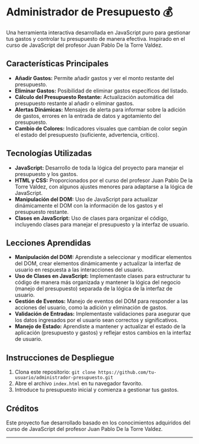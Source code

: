 # Administrador de Presupuesto 💰

Una herramienta interactiva desarrollada en JavaScript puro para gestionar tus gastos y controlar tu presupuesto de manera efectiva. Inspirado en el curso de JavaScript del profesor Juan Pablo De la Torre Valdez.

## Características Principales

- **Añadir Gastos:** Permite añadir gastos y ver el monto restante del presupuesto.
- **Eliminar Gastos:** Posibilidad de eliminar gastos específicos del listado.
- **Cálculo del Presupuesto Restante:** Actualización automática del presupuesto restante al añadir o eliminar gastos.
- **Alertas Dinámicas:** Mensajes de alerta para informar sobre la adición de gastos, errores en la entrada de datos y agotamiento del presupuesto.
- **Cambio de Colores:** Indicadores visuales que cambian de color según el estado del presupuesto (suficiente, advertencia, crítico).

## Tecnologías Utilizadas

- **JavaScript:** Desarrollo de toda la lógica del proyecto para manejar el presupuesto y los gastos.
- **HTML y CSS:** Proporcionados por el curso del profesor Juan Pablo De la Torre Valdez, con algunos ajustes menores para adaptarse a la lógica de JavaScript.
- **Manipulación del DOM:** Uso de JavaScript para actualizar dinámicamente el DOM con la información de los gastos y el presupuesto restante.
- **Clases en JavaScript:** Uso de clases para organizar el código, incluyendo clases para manejar el presupuesto y la interfaz de usuario.

## Lecciones Aprendidas

- **Manipulación del DOM:** Aprendiste a seleccionar y modificar elementos del DOM, crear elementos dinámicamente y actualizar la interfaz de usuario en respuesta a las interacciones del usuario.
- **Uso de Clases en JavaScript:** Implementaste clases para estructurar tu código de manera más organizada y mantener la lógica del negocio (manejo del presupuesto) separada de la lógica de la interfaz de usuario.
- **Gestión de Eventos:** Manejo de eventos del DOM para responder a las acciones del usuario, como la adición y eliminación de gastos.
- **Validación de Entradas:** Implementaste validaciones para asegurar que los datos ingresados por el usuario sean correctos y significativos.
- **Manejo de Estado:** Aprendiste a mantener y actualizar el estado de la aplicación (presupuesto y gastos) y reflejar estos cambios en la interfaz de usuario.

## Instrucciones de Despliegue

1. Clona este repositorio: `git clone https://github.com/tu-usuario/administrador-presupuesto.git`
2. Abre el archivo `index.html` en tu navegador favorito.
3. Introduce tu presupuesto inicial y comienza a gestionar tus gastos.

## Créditos

Este proyecto fue desarrollado basado en los conocimientos adquiridos del curso de JavaScript del profesor Juan Pablo De la Torre Valdez.

---


